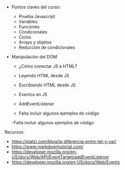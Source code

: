 - Puntos claves del curso:
  - Prueba Javascript
  - Variables
  - Funciones
  - Condicionales
  - Ciclos
  - Arrays y objetos
  - Reducción de condicionales
- Manipulación del DOM

  - ¿Cómo conectar JS a HTML?
  - Leyendo HTML desde JS
  - Escribiendo HTML desde JS
  - Eventos en JS
  - AddEventListener

  - Falta incluir algunos ejemplos de código

  -Falta incluir algunos ejemplos de código

Recursos:

- https://platzi.com/blog/la-diferencia-entre-let-y-var/
- https://www.markdowntutorial.com/
- https://developer.mozilla.org/en-US/docs/Web/API/EventTarget/addEventListener
- https://developer.mozilla.org/en-US/docs/Web/Events
